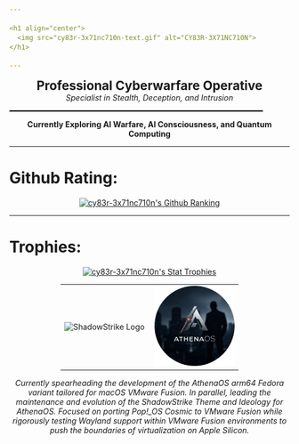```yaml
---

<h1 align="center">
  <img src="cy83r-3x71nc710n-text.gif" alt="CY83R-3X71NC710N">
</h1>

---
```


<p align="center">
  <strong style="font-size: 1.6em;">Professional Cyberwarfare Operative</strong><br>
  <em>Specialist in Stealth, Deception, and Intrusion</em>
</p>

<p align="center">
  <hr style="width: 90%; border: 1px solid #555;">
</p>

<p align="center">
  <strong>Currently Exploring AI Warfare, AI Consciousness, and Quantum Computing</strong>
</p>


---

# Github Rating:

<p align="center">
  <a href="https://github.com/anuraghazra/github-readme-stats">
    <img src="https://github-readme-stats-git-masterrstaa-rickstaa.vercel.app/api?username=CY83R-3X71NC710N&&show_icons=true&&them=&hide_title=false&&theme=radical")](https://github.com/CY83R-3X71NC710N" alt="cy83r-3x71nc710n's Github Ranking">
  </a>
</p>

---

# Trophies:
<p align="center">
  <a href="https://github.com/ryo-ma/github-profile-trophy">
    <img src="https://github-profile-trophy.vercel.app/?username=cy83r-3x71nc710n&column=4&rank=SECRET,SSS,SS,S,AAA,AA,A&theme=dracula&margin-w=18&margin-h=10" alt="cy83r-3x71nc710n's Stat Trophies">
  </a>
</p>

<p align="center">
  <table style="width: 320px; margin: 0 auto;">
    <tr>
      <td style="width: 150px; text-align: left;">
        <img src="Logo-Upscaled.png" alt="ShadowStrike Logo" width="150" />
      </td>
      <td style="width: 150px; text-align: right;">
        <img src="AthenaOS-Spy.png" alt="AthenaOS Spy Logo" width="150" />
      </td>
    </tr>
  </table>
</p>

<p align="center">
  <em>
    Currently spearheading the development of the AthenaOS arm64 Fedora variant tailored for macOS VMware Fusion. In parallel, leading the maintenance and evolution of the ShadowStrike Theme and Ideology for AthenaOS. Focused on porting Pop!_OS Cosmic to VMware Fusion while rigorously testing Wayland support within VMware Fusion environments to push the boundaries of virtualization on Apple Silicon.
  </em>
</p>



